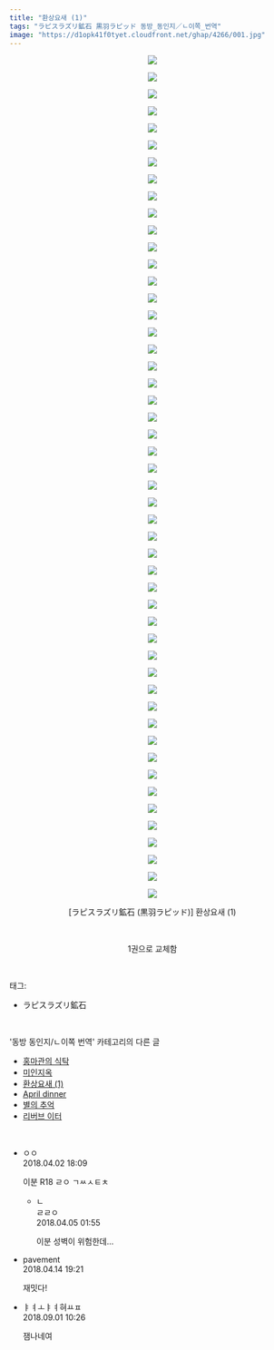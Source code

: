 ```yaml
---
title: "환상요새 (1)"
tags: "ラピスラズリ鉱石 黒羽ラピッド 동방_동인지／ㄴ이쪽_번역"
image: "https://d1opk41f0tyet.cloudfront.net/ghap/4266/001.jpg"
---
```

<div class="article">
<p style="text-align: center; clear: none; float: none;"><img src="{{ site.imgserver10 }}/ghap/4266/001.jpg"/></p>
<p style="text-align: center; clear: none; float: none;"><img src="{{ site.imgserver10 }}/ghap/4266/002.jpg"/></p>
<p style="text-align: center; clear: none; float: none;"><img src="{{ site.imgserver10 }}/ghap/4266/003.jpg"/></p>
<p style="text-align: center; clear: none; float: none;"><img src="{{ site.imgserver10 }}/ghap/4266/004.jpg"/></p>
<p style="text-align: center; clear: none; float: none;"><img src="{{ site.imgserver10 }}/ghap/4266/005.jpg"/></p>
<p style="text-align: center; clear: none; float: none;"><img src="{{ site.imgserver10 }}/ghap/4266/006.jpg"/></p>
<p style="text-align: center; clear: none; float: none;"><img src="{{ site.imgserver10 }}/ghap/4266/007.jpg"/></p>
<p style="text-align: center; clear: none; float: none;"><img src="{{ site.imgserver10 }}/ghap/4266/008.jpg"/></p>
<p style="text-align: center; clear: none; float: none;"><img src="{{ site.imgserver10 }}/ghap/4266/009.jpg"/></p>
<p style="text-align: center; clear: none; float: none;"><img src="{{ site.imgserver10 }}/ghap/4266/010.jpg"/></p>
<p style="text-align: center; clear: none; float: none;"><img src="{{ site.imgserver10 }}/ghap/4266/011.jpg"/></p>
<p style="text-align: center; clear: none; float: none;"><img src="{{ site.imgserver10 }}/ghap/4266/012.jpg"/></p>
<p style="text-align: center; clear: none; float: none;"><img src="{{ site.imgserver10 }}/ghap/4266/013.jpg"/></p>
<p style="text-align: center; clear: none; float: none;"><img src="{{ site.imgserver10 }}/ghap/4266/014.jpg"/></p>
<p style="text-align: center; clear: none; float: none;"><img src="{{ site.imgserver10 }}/ghap/4266/015.jpg"/></p>
<p style="text-align: center; clear: none; float: none;"><img src="{{ site.imgserver10 }}/ghap/4266/016.jpg"/></p>
<p style="text-align: center; clear: none; float: none;"><img src="{{ site.imgserver10 }}/ghap/4266/017.jpg"/></p>
<p style="text-align: center; clear: none; float: none;"><img src="{{ site.imgserver10 }}/ghap/4266/018.jpg"/></p>
<p style="text-align: center; clear: none; float: none;"><img src="{{ site.imgserver10 }}/ghap/4266/019.jpg"/></p>
<p style="text-align: center; clear: none; float: none;"><img src="{{ site.imgserver10 }}/ghap/4266/020.jpg"/></p>
<p style="text-align: center; clear: none; float: none;"><img src="{{ site.imgserver10 }}/ghap/4266/021.jpg"/></p>
<p style="text-align: center; clear: none; float: none;"><img src="{{ site.imgserver10 }}/ghap/4266/022.jpg"/></p>
<p style="text-align: center; clear: none; float: none;"><img src="{{ site.imgserver10 }}/ghap/4266/023.jpg"/></p>
<p style="text-align: center; clear: none; float: none;"><img src="{{ site.imgserver10 }}/ghap/4266/024.jpg"/></p>
<p style="text-align: center; clear: none; float: none;"><img src="{{ site.imgserver10 }}/ghap/4266/025.jpg"/></p>
<p style="text-align: center; clear: none; float: none;"><img src="{{ site.imgserver10 }}/ghap/4266/026.jpg"/></p>
<p style="text-align: center; clear: none; float: none;"><img src="{{ site.imgserver10 }}/ghap/4266/027.jpg"/></p>
<p style="text-align: center; clear: none; float: none;"><img src="{{ site.imgserver10 }}/ghap/4266/028.jpg"/></p>
<p style="text-align: center; clear: none; float: none;"><img src="{{ site.imgserver10 }}/ghap/4266/029.jpg"/></p>
<p style="text-align: center; clear: none; float: none;"><img src="{{ site.imgserver10 }}/ghap/4266/030.jpg"/></p>
<p style="text-align: center; clear: none; float: none;"><img src="{{ site.imgserver10 }}/ghap/4266/031.jpg"/></p>
<p style="text-align: center; clear: none; float: none;"><img src="{{ site.imgserver10 }}/ghap/4266/032.jpg"/></p>
<p style="text-align: center; clear: none; float: none;"><img src="{{ site.imgserver10 }}/ghap/4266/033.jpg"/></p>
<p style="text-align: center; clear: none; float: none;"><img src="{{ site.imgserver10 }}/ghap/4266/034.jpg"/></p>
<p style="text-align: center; clear: none; float: none;"><img src="{{ site.imgserver10 }}/ghap/4266/035.jpg"/></p>
<p style="text-align: center; clear: none; float: none;"><img src="{{ site.imgserver10 }}/ghap/4266/036.jpg"/></p>
<p style="text-align: center; clear: none; float: none;"><img src="{{ site.imgserver10 }}/ghap/4266/037.jpg"/></p>
<p style="text-align: center; clear: none; float: none;"><img src="{{ site.imgserver10 }}/ghap/4266/038.jpg"/></p>
<p style="text-align: center; clear: none; float: none;"><img src="{{ site.imgserver10 }}/ghap/4266/039.jpg"/></p>
<p style="text-align: center; clear: none; float: none;"><img src="{{ site.imgserver10 }}/ghap/4266/040.jpg"/></p>
<p style="text-align: center; clear: none; float: none;"><img src="{{ site.imgserver10 }}/ghap/4266/041.jpg"/></p>
<p style="text-align: center; clear: none; float: none;"><img src="{{ site.imgserver10 }}/ghap/4266/042.jpg"/></p>
<p style="text-align: center; clear: none; float: none;"><img src="{{ site.imgserver10 }}/ghap/4266/043.jpg"/></p>
<p style="text-align: center; clear: none; float: none;"><img src="{{ site.imgserver10 }}/ghap/4266/044.jpg"/></p>
<p style="text-align: center; clear: none; float: none;"><img src="{{ site.imgserver10 }}/ghap/4266/045.jpg"/></p>
<p style="text-align: center; clear: none; float: none;"><img src="{{ site.imgserver10 }}/ghap/4266/046.jpg"/></p>
<p style="text-align: center; clear: none; float: none;"><img src="{{ site.imgserver10 }}/ghap/4266/047.jpg"/></p>
<p style="text-align: center; clear: none; float: none;"><img src="{{ site.imgserver10 }}/ghap/4266/048.jpg"/></p>
<p style="text-align: center; clear: none; float: none;"><img src="{{ site.imgserver10 }}/ghap/4266/049.jpg"/></p>
<p style="text-align: center; clear: none; float: none;"><img src="{{ site.imgserver10 }}/ghap/4266/050.jpg"/></p>
<p style="text-align: center; clear: none; float: none;">[ラピスラズリ鉱石 (黒羽ラピッド)] 환상요새 (1)</p>
<p style="text-align: center; clear: none; float: none;"><br/></p>
<p style="text-align: center; clear: none; float: none;">1권으로 교체함</p>
</div><br/>
<div class="tagTrail">
<p>태그: </p>
<ul>
<li>ラピスラズリ鉱石</li>
</ul>
</div><br/>
<div class="another">
<p>'동방 동인지/ㄴ이쪽 번역' 카테고리의 다른 글</p>
<ul>
<li><a href="/ghap_4271">홍마관의 식탁</a></li>
<li><a href="/ghap_4267">미인지옥</a></li>
<li><a href="/ghap_4266">환상요새 (1)</a></li>
<li><a href="/ghap_4235">April dinner</a></li>
<li><a href="/ghap_4234">별의 추억</a></li>
<li><a href="/ghap_4229">리버브 이터</a></li>
</ul>
</div><br/>
<div class="cb_module cb_fluid">
<div class="cb_wrt cb_profile">
<div class="comment">
<ul>
<li class="cb_thumb_off" id="comment15231924">
<div class="cb_comment_area">
<div class="cb_info_area">
<div class="cb_section">
<span class="cb_nick_name">ㅇㅇ</span>
</div>
<div class="cb_section">
<span class="cb_date">2018.04.02 18:09 </span>
</div>
</div>
<div class="cb_dsc_comment">
<p class="cb_dsc">
											이분 R18 ㄹㅇ ㄱㅆㅅㅌㅊ
										</p>
</div>
<ul>
<li class="cb_thumb_off" id="comment15233471">
<span class="cb_bu_subnode">ㄴ</span>
<div class="cb_comment_area">
<div class="cb_info_area">
<div class="cb_section">
<span class="cb_nick_name">ㄹㄹㅇ</span>
</div>
<div class="cb_section">
<span class="cb_date">2018.04.05 01:55 </span>
</div>
</div>
<div class="cb_dsc_comment">
<p class="cb_dsc">
																이분 성벽이 위험한데...
															</p>
</div>
</div>
</li>
</ul>
</div></li>
<li class="cb_thumb_off" id="comment15238983">
<div class="cb_comment_area">
<div class="cb_info_area">
<div class="cb_section">
<span class="cb_nick_name">pavement</span>
</div>
<div class="cb_section">
<span class="cb_date">2018.04.14 19:21 </span>
</div>
</div>
<div class="cb_dsc_comment">
<p class="cb_dsc">
											재밋다!
										</p>
</div>
</div></li>
<li class="cb_thumb_off" id="comment15323704">
<div class="cb_comment_area">
<div class="cb_info_area">
<div class="cb_section">
<span class="cb_nick_name">ㅑㅕㅗㅑㅕ혀ㅛㅍ</span>
</div>
<div class="cb_section">
<span class="cb_date">2018.09.01 10:26 </span>
</div>
</div>
<div class="cb_dsc_comment">
<p class="cb_dsc">
											잼나네여
										</p>
</div>
</div></li>
</ul>
</div>
</div><!-- commentList close -->
</div><br/>
